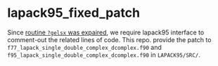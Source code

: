 # lapack95_fixed_patch

Since [routine `?gelsx` was expaired](https://netlib.org/lapack/lapack-3.1.1/html/zgelsx.f.html), we require lapack95 interface to comment-out the related lines of code.
This repo. provide the patch to `f77_lapack_single_double_complex_dcomplex.f90` and `f95_lapack_single_double_complex_dcomplex.f90` in `LAPACK95/SRC/`.

